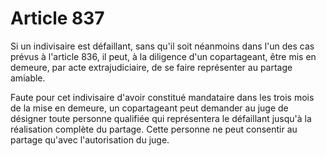 # Article 837

Si un indivisaire est défaillant, sans qu'il soit néanmoins dans l'un des cas prévus à l'article 836, il peut, à la diligence d'un copartageant, être mis en demeure, par acte extrajudiciaire, de se faire représenter au partage amiable.

Faute pour cet indivisaire d'avoir constitué mandataire dans les trois mois de la mise en demeure, un copartageant peut demander au juge de désigner toute personne qualifiée qui représentera le défaillant jusqu'à la réalisation complète du partage. Cette personne ne peut consentir au partage qu'avec l'autorisation du juge.
